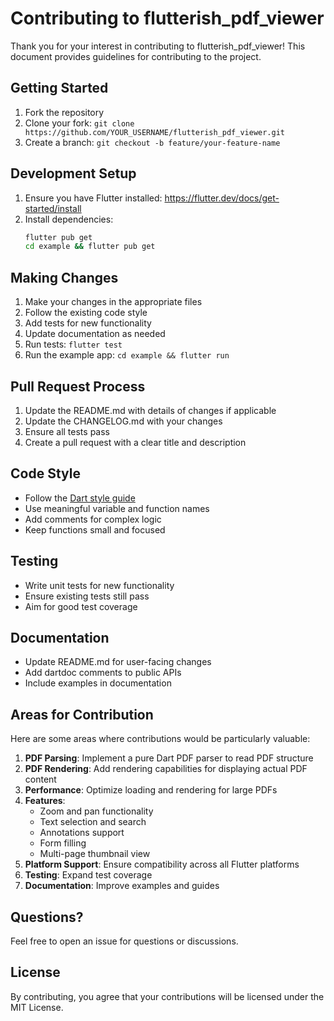 # Contributing to flutterish_pdf_viewer

Thank you for your interest in contributing to flutterish_pdf_viewer! This document provides guidelines for contributing to the project.

## Getting Started

1. Fork the repository
2. Clone your fork: `git clone https://github.com/YOUR_USERNAME/flutterish_pdf_viewer.git`
3. Create a branch: `git checkout -b feature/your-feature-name`

## Development Setup

1. Ensure you have Flutter installed: https://flutter.dev/docs/get-started/install
2. Install dependencies:
   ```bash
   flutter pub get
   cd example && flutter pub get
   ```

## Making Changes

1. Make your changes in the appropriate files
2. Follow the existing code style
3. Add tests for new functionality
4. Update documentation as needed
5. Run tests: `flutter test`
6. Run the example app: `cd example && flutter run`

## Pull Request Process

1. Update the README.md with details of changes if applicable
2. Update the CHANGELOG.md with your changes
3. Ensure all tests pass
4. Create a pull request with a clear title and description

## Code Style

- Follow the [Dart style guide](https://dart.dev/guides/language/effective-dart/style)
- Use meaningful variable and function names
- Add comments for complex logic
- Keep functions small and focused

## Testing

- Write unit tests for new functionality
- Ensure existing tests still pass
- Aim for good test coverage

## Documentation

- Update README.md for user-facing changes
- Add dartdoc comments to public APIs
- Include examples in documentation

## Areas for Contribution

Here are some areas where contributions would be particularly valuable:

1. **PDF Parsing**: Implement a pure Dart PDF parser to read PDF structure
2. **PDF Rendering**: Add rendering capabilities for displaying actual PDF content
3. **Performance**: Optimize loading and rendering for large PDFs
4. **Features**:
   - Zoom and pan functionality
   - Text selection and search
   - Annotations support
   - Form filling
   - Multi-page thumbnail view
5. **Platform Support**: Ensure compatibility across all Flutter platforms
6. **Testing**: Expand test coverage
7. **Documentation**: Improve examples and guides

## Questions?

Feel free to open an issue for questions or discussions.

## License

By contributing, you agree that your contributions will be licensed under the MIT License.
